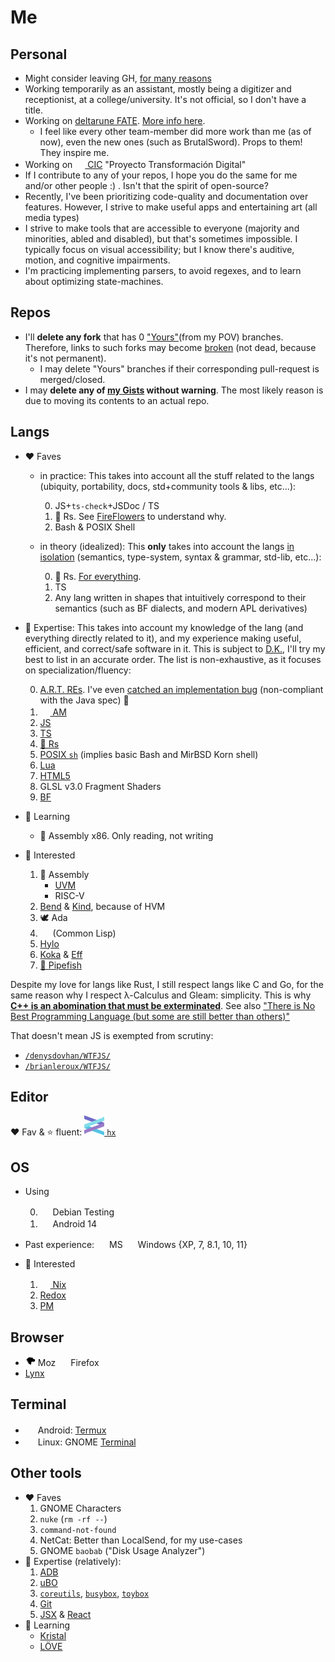# Me

## Personal
- Might consider leaving GH, [for many reasons](https://giveupgithub.org)
- Working temporarily as an assistant, mostly being a digitizer and receptionist, at a college/university. It's not official, so I don't have a title.
- Working on [deltarune FATE](https://gamejolt.com/games/drFATE/975648). [More info here](https://youtube.com/post/Ugkx3m2OCbbsRuw2FCyQdlJ838JoT9zOixni).
	- I feel like every other team-member did more work than me (as of now), even the new ones (such as BrutalSword). Props to them! They inspire me.
- Working on [<img src='https://avatars.githubusercontent.com/u/173197237?s=200&v=4' width=16em height=16em> CIC](https://github.com/Cincinnatus-Institute-of-Craftsmanship) "Proyecto Transformación Digital"
- If I contribute to any of your repos, I hope you do the same for me and/or other people :) . Isn't that the spirit of open-source?
- Recently, I've been prioritizing code-quality and documentation over features. However, I strive to make useful apps and entertaining art (all media types)
- I strive to make tools that are accessible to everyone (majority and minorities, abled and disabled), but that's sometimes impossible. I typically focus on visual accessibility; but I know there's auditive, motion, and cognitive impairments.
- I'm practicing implementing parsers, to avoid regexes, and to learn about optimizing state-machines.

## Repos
- I'll **delete any fork** that has 0 ["Yours"](https://docs.github.com/en/repositories/configuring-branches-and-merges-in-your-repository/managing-branches-in-your-repository/viewing-branches-in-your-repository)(from my POV) branches. Therefore, links to such forks may become [broken](https://en.wikipedia.org/wiki/Link_rot) (not dead, because it's not permanent).
	- I may delete "Yours" branches if their corresponding pull-request is merged/closed.
- I may **delete any of [my Gists](https://gist.github.com/Rudxain) without warning**. The most likely reason is due to moving its contents to an actual repo.

## Langs
- ❤️ Faves
	- in practice:
	This takes into account all the stuff related to the langs (ubiquity, portability, docs, std+community tools & libs, etc...):

		0. JS+`ts-check`+JSDoc / TS
		1. 🦀 Rs. See [FireFlowers](https://brson.github.io/fireflowers) to understand why.
		2. Bash & POSIX Shell
	- in theory (idealized):
	This **only** takes into account the langs [in isolation](https://en.wikipedia.org/wiki/Spherical_cow) (semantics, type-system, syntax & grammar, std-lib, etc...):

		0. 🦀 Rs. [For everything](https://github.com/ansuz/RIIR/issues/39#issuecomment-2039122371).
		1. TS
		2. Any lang written in shapes that intuitively correspond to their semantics (such as BF dialects, and modern APL derivatives)

- 🧠 Expertise: This takes into account my knowledge of the lang (and everything directly related to it), and my experience making useful, efficient, and correct/safe software in it.
This is subject to [D.K.](https://en.wikipedia.org/wiki/Dunning%E2%80%93Kruger_effect), I'll try my best to list in an accurate order. The list is non-exhaustive, as it focuses on specialization/fluency:

	0. [A.R.T. REs](https://developer.android.com/reference/java/util/regex/Pattern). I've even [catched an implementation bug](https://issuetracker.google.com/issues/239189096) (non-compliant with the Java spec) 🗿
	1. [<img src=https://llamalab.com/img/automate/ic_launcher-128.png width=16em height=16em> AM](https://llamalab.com/automate/doc)
	2. [JS](https://tc39.es/ecma262/)
	3. [TS](https://www.typescriptlang.org/docs)
	4. [🦀 Rs](https://doc.rust-lang.org/reference)
	5. [POSIX `sh`](https://pubs.opengroup.org/onlinepubs/9799919799/utilities/V3_chap02.html) (implies basic Bash and MirBSD Korn shell)
	6. [Lua](https://www.lua.org/manual/)
	7. [HTML5](https://html.spec.whatwg.org)
	8. GLSL v3.0 Fragment Shaders
	9. [BF](https://esolangs.org/wiki/BrainFuck)

- 📖 Learning
	- 💾 Assembly x86. Only reading, not writing

- 👀 Interested
	1. 💾 Assembly
		- [UVM](https://github.com/maximecb/uvm)
		- RISC-V
	2. [Bend](https://github.com/HigherOrderCO/Bend) & [Kind](https://github.com/HigherOrderCO/kind2), because of HVM
	3. 🕊️ Ada
	4. <img src=https://upload.wikimedia.org/wikipedia/commons/4/48/Lisp_logo.svg width=16em height=16em> (Common Lisp)
	5. [Hylo](https://www.hylo-lang.org)
	6. [Koka](https://koka-lang.github.io/koka/doc/index.html) & [Eff](http://www.eff-lang.org)
	7. [🧿 Pipefish](https://github.com/tim-hardcastle/Pipefish)

Despite my love for langs like Rust, I still respect langs like C and Go, for the same reason why I respect λ-Calculus and Gleam: simplicity. This is why [**C++ is an abomination that must be exterminated**](https://mikelui.io/2019/01/03/seriously-bonkers). See also ["There is No Best Programming Language (but some are still better than others)"](https://www.thecodedmessage.com/posts/best-programming-language)

That doesn't mean JS is exempted from scrutiny:
- [`/denysdovhan/WTFJS/`](https://github.com/denysdovhan/wtfjs)
- [`/brianleroux/WTFJS/`](https://github.com/brianleroux/wtfjs)

## Editor
❤️ Fav & ⭐ fluent: [<img src=https://raw.githubusercontent.com/helix-editor/helix/master/logo.svg width=32em height=32em> `hx`](https://docs.helix-editor.com/master/)

## OS
- Using

	0. <img src=https://www.debian.org/logos/openlogo-nd.svg width=16em height=16em> Debian Testing
	1. <img src=https://upload.wikimedia.org/wikipedia/commons/e/e0/Android_robot_%282014-2019%29.svg width=16em height=16em> Android 14
- Past experience: <img src=https://upload.wikimedia.org/wikipedia/commons/2/25/Microsoft_icon.svg width=16em height=16em> MS <img src=https://upload.wikimedia.org/wikipedia/commons/8/87/Windows_logo_-_2021.svg width=16em height=16em> Windows \{XP, 7, 8.1, 10, 11}

- 👀 Interested
	1. [<img src=https://raw.githubusercontent.com/NixOS/nixos-artwork/f84c13adae08e860a7c3f76ab3a9bef916d276cc/logo/nix-snowflake-colours.svg width=16em height=16em> Nix](https://nixos.org)
	2. [Redox](https://www.redox-os.org)
	3. [PM](https://postmarketos.org)

## Browser
- <img src=https://raw.githubusercontent.com/mdn/yari/2720d1f9998be94428a822dcc06946d6a53879d0/client/src/assets/dino.svg width=16em height=16em> Moz <img src=https://upload.wikimedia.org/wikipedia/commons/a/a0/Firefox_logo%2C_2019.svg width=16em height=16em> Firefox
- [Lynx](https://lynx.invisible-island.net/)

## Terminal
- <img src=https://upload.wikimedia.org/wikipedia/commons/e/e0/Android_robot_%282014-2019%29.svg width=16em height=16em> Android: [Termux](https://github.com/termux/termux-app/actions/workflows/debug_build.yml?query=branch%3Amaster+event%3Apush)
- <img src=https://upload.wikimedia.org/wikipedia/commons/3/3c/TuxFlat.svg width=16em height=16em> Linux: GNOME [Terminal](https://wiki.gnome.org/Apps/Terminal)

## Other tools
- ❤️ Faves
	1. GNOME Characters
	2. `nuke` (`rm -rf --`)
	3. `command-not-found`
	4. NetCat: Better than LocalSend, for my use-cases
	5. GNOME `baobab` ("Disk Usage Analyzer")
- 🧠 Expertise (relatively):
	1. [ADB](https://android.googlesource.com/platform/packages/modules/adb/+/refs/heads/main/docs/)
	2. [uBO](https://github.com/gorhill/uBlock/wiki)
	3. [`coreutils`](https://www.gnu.org/software/coreutils/manual/), [`busybox`](https://www.busybox.net/downloads/BusyBox.html), [`toybox`](https://www.landley.net/toybox/help.html)
	4. [Git](https://git-scm.com/docs)
	5. [JSX](https://facebook.github.io/jsx) & [React](https://react.dev/reference/react)
- 📖 Learning
	- [Kristal](https://kristal.cc/wiki/)
	- [LÖVE](https://love2d.org/wiki/Main_Page)
